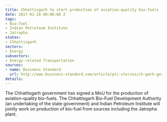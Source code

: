 ```yaml
---
title: Chhattisgarh to start production of aviation-quality bio-fuels
date: 2017-01-18 00:00:00 Z
tags:
- Bio-fuel
- Indian Petroleum Institute
- Jatropha
states:
- Chhattisgarh
sectors:
- Energy
subsectors:
- Energy-related Transportation
sources:
- name: Business Standard
  url: http://www.business-standard.com/article/pti-stories/ch-garh-govt-inks-mou-for-production-of-bio-fuel-117011300808_1.html
details: 
---
```


The Chhattisgarh government has signed a MoU for the production of aviation-quality bio-fuels. The Chhattisgarh Bio-Fuel Development Authority (an undertaking of the state government) and Indian Petroleum Institute will jointly work on production of bio-fuel from sources including the Jatropha plant.
